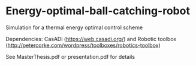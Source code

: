 # Energy-optimal-ball-catching-robot

Simulation for a thermal energy optimal control scheme

Dependencies: CasADi (https://web.casadi.org/) and Robotic toolbox (http://petercorke.com/wordpress/toolboxes/robotics-toolbox) 

See MasterThesis.pdf or presentation.pdf for details
